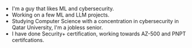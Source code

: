 - I'm a guy that likes ML and cybersecurity.
- Working on a few ML and LLM projects.
- Studying Computer Science with a concentration in cybersecurity in Qatar University, I'm a jobless senior.
- I have done Security+ certification, working towards AZ-500 and PNPT certifcations.
